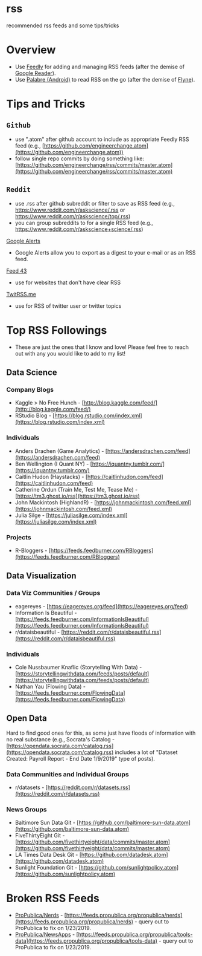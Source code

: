 # rss
recommended rss feeds and some tips/tricks

# Overview
- Use [Feedly](https://feedly.com) for adding and managing RSS feeds (after the demise of [Google Reader](http://googlereader.blogspot.com/2013/03/powering-down-google-reader.html)).
- Use [Palabre (Android)](https://play.google.com/store/apps/details?id=com.levelup.palabre) to read RSS on the go (after the demise of [Flyne](https://twitter.com/flyneapp)).

# Tips and Tricks
## `Github`
- use ".atom" after github account to include as appropriate Feedly RSS feed (e.g., [https://github.com/engineerchange.atom](https://github.com/engineerchange.atom))
- follow single repo commits by doing something like: [https://github.com/engineerchange/rss/commits/master.atom](https://github.com/engineerchange/rss/commits/master.atom)

## `Reddit`
- use .rss after github subreddit or filter to save as RSS feed (e.g., https://www.reddit.com/r/askscience/.rss or https://www.reddit.com/r/askscience/top/.rss)
- you can group subreddits to for a single RSS feed (e.g., https://www.reddit.com/r/askscience+science/.rss)

[Google Alerts](https://www.google.com/alerts)
- Google Alerts allow you to export as a digest to your e-mail or as an RSS feed.

[Feed 43](https://feed43.com)
- use for websites that don't have clear RSS

[TwitRSS.me](https://twitrss.me)
- use for RSS of twitter user or twitter topics

# Top RSS Followings
- These are just the ones that I know and love! Please feel free to reach out with any you would like to add to my list!

## Data Science

### Company Blogs
- Kaggle > No Free Hunch - [http://blog.kaggle.com/feed/](http://blog.kaggle.com/feed/)
- RStudio Blog - [https://blog.rstudio.com/index.xml](https://blog.rstudio.com/index.xml)

### Individuals
- Anders Drachen (Game Analytics) - [https://andersdrachen.com/feed](https://andersdrachen.com/feed)
- Ben Wellington (I Quant NY) - [https://iquantny.tumblr.com/](https://iquantny.tumblr.com/)
- Caitlin Hudon (Haystacks) - [https://caitlinhudon.com/feed](https://caitlinhudon.com/feed)
- Catherine Ordun (Train Me, Test Me, Tease Me) - [https://tm3.ghost.io/rss](https://tm3.ghost.io/rss)
- John Mackintosh (HighlandR) - [https://johnmackintosh.com/feed.xml](https://johnmackintosh.com/feed.xml)
- Julia Silge - [https://juliasilge.com/index.xml](https://juliasilge.com/index.xml)

### Projects
- R-Bloggers - [https://feeds.feedburner.com/RBloggers](https://feeds.feedburner.com/RBloggers)

## Data Visualization

### Data Viz Communities / Groups
- eagereyes - [https://eagereyes.org/feed](https://eagereyes.org/feed)
- Information Is Beautiful - [https://feeds.feedburner.com/InformationIsBeautiful](https://feeds.feedburner.com/InformationIsBeautiful)
- r/dataisbeautiful - [https://reddit.com/r/dataisbeautiful.rss](https://reddit.com/r/dataisbeautiful.rss)

### Individuals
- Cole Nussbaumer Knaflic (Storytelling With Data) - [https://storytellingwithdata.com/feeds/posts/default](https://storytellingwithdata.com/feeds/posts/default)
- Nathan Yau (Flowing Data) - [https://feeds.feedburner.com/FlowingData](https://feeds.feedburner.com/FlowingData)

## Open Data
Hard to find good ones for this, as some just have floods of information with no real substance (e.g., Socrata's Catalog - [https://opendata.socrata.com/catalog.rss](https://opendata.socrata.com/catalog.rss) includes a lot of "Dataset Created: Payroll Report - End Date 1/9/2019" type of posts).

### Data Communities and Individual Groups
- r/datasets - [https://reddit.com/r/datasets.rss](https://reddit.com/r/datasets.rss)

### News Groups
- Baltimore Sun Data Git - [https://github.com/baltimore-sun-data.atom](https://github.com/baltimore-sun-data.atom)
- FiveThirtyEight Git - [https://github.com/fivethirtyeight/data/commits/master.atom](https://github.com/fivethirtyeight/data/commits/master.atom)
- LA Times Data Desk Git - [https://github.com/datadesk.atom](https://github.com/datadesk.atom)
- Sunlight Foundation Git - [https://github.com/sunlightpolicy.atom](https://github.com/sunlightpolicy.atom)

# Broken RSS Feeds
- [ProPublica/Nerds](https://www.propublica.org/nerds) - [https://feeds.propublica.org/propublica/nerds](https://feeds.propublica.org/propublica/nerds) - query out to ProPublica to fix on 1/23/2019.
- [ProPublica/NewsApps](https://www.propublica.org/newsapps/) - [https://feeds.propublica.org/propublica/tools-data](https://feeds.propublica.org/propublica/tools-data) - query out to ProPublica to fix on 1/23/2019.
